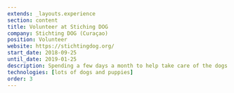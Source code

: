 ```yaml
---
extends: _layouts.experience
section: content
title: Volunteer at Stiching DOG
company: Stichting DOG (Curaçao)
position: Volunteer
website: https://stichtingdog.org/
start_date: 2018-09-25
until_date: 2019-01-25
description: Spending a few days a month to help take care of the dogs and clean the sanctuary terrain.
technologies: [lots of dogs and puppies]
order: 3
---
```

